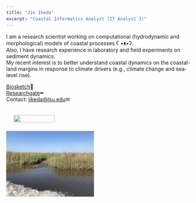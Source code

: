 ```yaml
---
title: "Jin Ikeda"
excerpt: "Coastal Informatics Analyst (IT Analyst 3)"
---
```


I am a research scientist working on computational (hydrodynamic and morphological) models of coastal processes ʕ •ᴥ•ʔ.\
Also, I have research experience in laboratory and field experiments on sediment dynamics.\
My recent interest is to better understand coastal dynamics on the coastal-land margins in response to climate drivers (e.g., climate change and sea-level rise).

[Biosketch](/assets/images/Ikeda_Biosketch.pdf)&#128195; \
[Researchgate](https://www.researchgate.net/profile/Jin-Ikeda)&#10002; \
Contact: [jikeda@lsu.edu](mailto:jikeda@lsu.edu)&#9993; 

<img src="/assets/images/North Padre Island TX.JPG" width="47%" height="47%" vspace="20px" hspace="20px"><img src="/assets/images/Coastal Wetland LA.JPEG" width="47%" height="47%">
